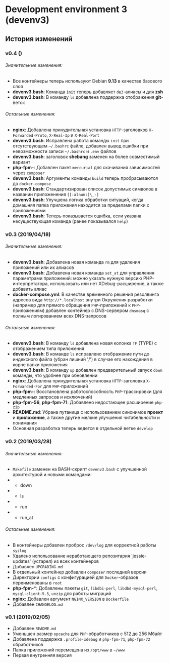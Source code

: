 # Development environment 3 (devenv3)

## История изменений

### v0.4 ()

###### Значительные изменения:
- Все контейнеры теперь используют Debian **9.13** в качестве базового слоя
- **devenv3.bash**: Команда `init` теперь добавляет `de3`-алиасы и для **zsh**
- **devenv3.bash**: В команду `ls` добавлена поддержка отображения **git**-веток

###### Остальные изменения:
- **nginx**: Добавлена принудительная установка `HTTP`-заголовков `X-Forwarded-Proto`, `X-Real-Ip` и `X-Real-Port`
- **devenv3.bash**: Исправлена работа команды `init` при отсутствующем `~/.bashrc` файле,
  добавлен вывод ошибки при невозможности записи `~/.bashrc` и `.env` файлов
- **devenv3.bash**: заголовок **shebang** заменен на более совместимый вариант
- **php-fpm-**: Добавлен пакет `mercurial` для скачивания зависимостей через `composer`
- **devenv3.bash**: Аргументы команды `build` теперь пробрасываются до `docker-compose`
- **devenv3.bash**: Стандартизирован список допустимых символов в названии приложенения `[[:alnum:]\_-]`
- **devenv3.bash**: Улучшена логика обработки ситуаций, когда домашняя папка приложения находится
  за пределами папки с приложениями
- **devenv3.bash**: Теперь показывается ошибка, если указана несуществующая команда (ранее показывался `help`)

### v0.3 (2019/04/18)

###### Значительные изменения:
- **devenv3.bash**: Добавлена новая команда `rm` для удаления приложений или их алиасов
- **devenv3.bash**: Добавлена новая команда `set_at` для управления параметрами приложений:
  можно указать нужную версию PHP-интерпретатора, использовать или нет XDebug-расширение, а также добавить алиас
- **docker-compose.yml**: В качестве временного решения резолвинга адресов вида `http://*.localhost`
  внутри Окружения разработки (например для прямого обращения `PHP`-приложений к `PHP`-приложениям)
  добавлен контейнер с DNS-сервером `dnsmasq` с полным логированием всех DNS-запросов

###### Остальные изменения:
- **devenv3.bash**: В команду `ls` добавлена новая колонка `TP` (TYPE) с отображением типа приложения
- **devenv3.bash**: В команде `ls` исправлено отображение пути до индексного файла (убран лишний '/')
  в случае его нахождения в корне папки приложения
- **devenv3.bash**: В команду `up` добавлен предварительный запуск `down` команды, что удобнее при обновлении
- **nginx**: Добавлена принудительная установка `HTTP`-заголовка `X-Forwarded-For` для `PHP`-приложений
- **php-fpm-**: Восстановлена работоспособность `PHP`-трассировки (для медленных запросов и исключений)
- **php-fpm-56**, **php-fpm-71**: Добавлено недостающее расширение `php-zip`
- **README.md**: Убрана путаница с использованием синонимов **проект** и **приложение**,
  а также другие мелкие улучшения читабельности и понимания
- Основная разработка теперь ведется в отдельной ветке `develop`

### v0.2 (2019/03/28)

###### Значительные изменения:
- `Makefile` заменен на BASH-скрипт `devenv3.bash` с улучшенной архитектурой и новыми командами:
- - down
- - ls
- - run
- - run_at

###### Остальные изменения:
- В контейнеры добавлен проброс `/dev/log` для корректной работы `syslog`
- Удалено использование неработающего репозитария 'jessie-updates' (устарел) из всех контейнеров
- Добавлен `UPGRADING.md`
- В отдельный контейнер добавлен `composer` последней версии
- Директории `configs` с конфигурацией для `Docker`-образов переименованы в `root`
- **php-fpm-***: Добавлены пакеты `git`, `libdbi-perl`, `libdbd-mysql-perl`, `mysql-client-5.5`, `unzip` для работы миграций
- **nginx**: Добавлен аргумент `NGINX_VERSION` в `Dockerfile`
- Добавлен `CHANGELOG.md`

### v0.1 (2019/02/05)

- Добавлен `README.md`
- Уменьшен размер `opcache` для `PHP`-обработчиков с 512 до 256 Мбайт
- Добавлена поддержка `.profile-xdebug` и `php-fpm-71`, `php-fpm-72` обработчиков
- Папка приложений перемещена из `/opt/www` в `~/www`
- Первая внутренняя версия
